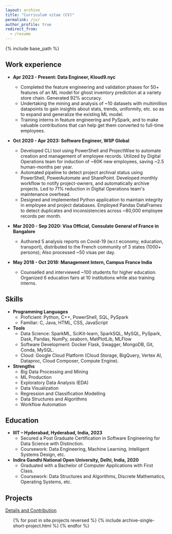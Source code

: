 ```yaml
---
layout: archive
title: "Curriculum vitae (CV)"
permalink: /cv/
author_profile: true
redirect_from:
  - /resume
---
```


{% include base_path %}

<!--
Cover Letter
------
I work at 
-->


Work experience
------
* **Apr 2023 - Present: Data Engineer, Kloud9.nyc**
  * Completed the feature engineering and validation phases for 50+ features of an ML model for ghost inventory prediction
at a variety store chain. Generated 92% accuracy.
  * Undertaking the mining and analysis of ~10 datasets with multimillion datapoints to gain insights about stats, trends,
uniformity, etc. so as to expand and generalize the existing ML model.
  * Training interns in feature engineering and PySpark, and to make valuable contributions that can help get them
converted to full-time employees.

* **Oct 2020 - Apr 2023: Software Engineer, WSP Global**
  * Developed CLI tool using PowerShell and ProjectWise to automate creation and management of employee records.
Utilized by Digital Operations team for induction of ~60K new employees, saving ~2.5 human-months per year.
  * Automated pipeline to detect project archival status using PowerShell, PowerAutomate and SharePoint. Developed
monthly workflow to notify project-owners, and automatically archive projects. Led to 71% reduction in Digital
Operations team's maintenance overhead.
  * Designed and implemented Python application to maintain integrity in employee and project databases. Employed
Pandas DataFrames to detect duplicates and inconsistencies across ~80,000 employee records per month.

* **Mar 2020 - Sep 2020: Visa Official, Consulate General of France in Bangalore**
  * Authored 5 analysis reports on Covid-19 (w.r.t economy, education, transport), distributed to the French community
of 3 states (1000+ persons); Also processed ~50 visas per day.

* **May 2018 - Oct 2018: Management Intern, Campus France India**
  * Counselled and interviewed ~100 students for higher education. Organized 6 education fairs at 10 institutions while
also training interns.


Skills
------
* **Programming Languages**
  * Proficient: Python, C++, PowerShell, SQL, PySpark
  * Familiar: C, Java, HTML, CSS, JavaScript
* **Tools**
  * Data Science: SparkML, SciKit-learn, SparkSQL, MySQL, PySpark, Dask, Pandas, NumPy, seaborn, MatPlotLib, MLFlow
  * Software Development: Docker Flask, Swagger, MongoDB, Git, Conda, MySQL.
  * Cloud: Google Cloud Platform (Cloud Storage, BigQuery, Vertex AI, Dataproc, Cloud Composer, Compute Engine).
* **Strengths**
  * Big Data Processing and Mining
  * ML Production
  * Exploratory Data Analysis (EDA)
  * Data Visualization
  * Regression and Classification Modelling
  * Data Structures and Algorithms
  * Workflow Automation


Education
------
* **IIIT – Hyderabad, Hyderabad, India, 2023**
  * Secured a Post Graduate Certification in Software Engineering for Data Science with Distinction.
  * Coursework: Data Engineering, Machine Learning, Intelligent Systems Design, etc.
* **Indira Gandhi National Open University, Delhi, India, 2020**
  * Graduated with a Bachelor of Computer Applications with First Class.
  * Coursework: Data Structures and Algorithms, Discrete Mathematics, Operating Systems, etc.

  
Projects
------
<i class="fas fa-link" aria-hidden="true"></i>  <a href="https://adivekar-utexas.github.io/projects/">Details and Contribution</a>
<ul>{% for post in site.projects reversed %}
  {% include archive-single-short-project.html %}
{% endfor %}</ul>

